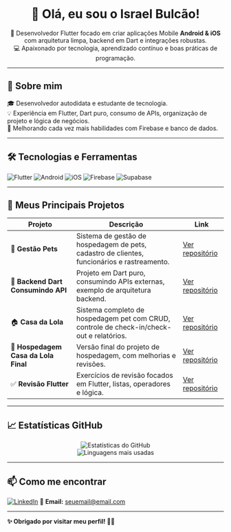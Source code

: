 <h1 align="center">👋 Olá, eu sou o Israel Bulcão!</h1>

<p align="center">
  🚀 Desenvolvedor Flutter focado em criar aplicações Mobile <strong>Android & iOS</strong> com arquitetura limpa, backend em Dart e integrações robustas.<br>
  💻 Apaixonado por tecnologia, aprendizado contínuo e boas práticas de programação.<br>
</p>

---

## 🚀 **Sobre mim**

🎓 Desenvolvedor autodidata e estudante de tecnologia.  
💡 Experiência em Flutter, Dart puro, consumo de APIs, organização de projeto e lógica de negócios.  
🌱 Melhorando cada vez mais habilidades com Firebase e banco de dados.

---

## 🛠️ **Tecnologias e Ferramentas**

![Flutter](https://img.shields.io/badge/Flutter-02569B?style=for-the-badge&logo=flutter&logoColor=white)
![Android](https://img.shields.io/badge/Android-3DDC84?style=for-the-badge&logo=android&logoColor=white)
![iOS](https://img.shields.io/badge/iOS-000000?style=for-the-badge&logo=apple&logoColor=white)
![Firebase](https://img.shields.io/badge/Firebase-FFCA28?style=for-the-badge&logo=firebase&logoColor=black)
![Supabase](https://img.shields.io/badge/Supabase-3FCF8E?style=for-the-badge&logo=supabase&logoColor=white)



---

## 📌 **Meus Principais Projetos**

| Projeto | Descrição | Link |
| ------- | --------- | ---- |
| 🐶 **Gestão Pets** | Sistema de gestão de hospedagem de pets, cadastro de clientes, funcionários e rastreamento. | [Ver repositório](https://github.com/isra33/gestao_pets) |
| 🔗 **Backend Dart Consumindo API** | Projeto em Dart puro, consumindo APIs externas, exemplo de arquitetura backend. | [Ver repositório](https://github.com/isra33/backend-dart-consumindo-api) |
| 🏠 **Casa da Lola** | Sistema completo de hospedagem pet com CRUD, controle de check-in/check-out e relatórios. | [Ver repositório](https://github.com/isra33/casa_da_lola_completo) |
| 📱 **Hospedagem Casa da Lola Final** | Versão final do projeto de hospedagem, com melhorias e revisões. | [Ver repositório](https://github.com/isra33/hospedagem_casa_da_lola_final) |
| ✅ **Revisão Flutter** | Exercícios de revisão focados em Flutter, listas, operadores e lógica. | [Ver repositório](https://github.com/isra33/revisao_flutter) |

---

## 📈 **Estatísticas GitHub**

<p align="center">
  <img src="https://github-readme-stats.vercel.app/api?username=isra33&show_icons=true&theme=tokyonight" alt="Estatísticas do GitHub">
  <br/>
  <img src="https://github-readme-stats.vercel.app/api/top-langs/?username=isra33&layout=compact&theme=tokyonight" alt="Linguagens mais usadas">
</p>

---

## 📫 **Como me encontrar**

[![LinkedIn](https://img.shields.io/badge/LinkedIn-blue?style=for-the-badge&logo=linkedin)](https://www.linkedin.com) <!-- Coloque o link real do seu LinkedIn -->
📧 **Email:** seuemail@email.com <!-- Troque pelo seu email real -->

---

**✨ Obrigado por visitar meu perfil! 🚀✨**
